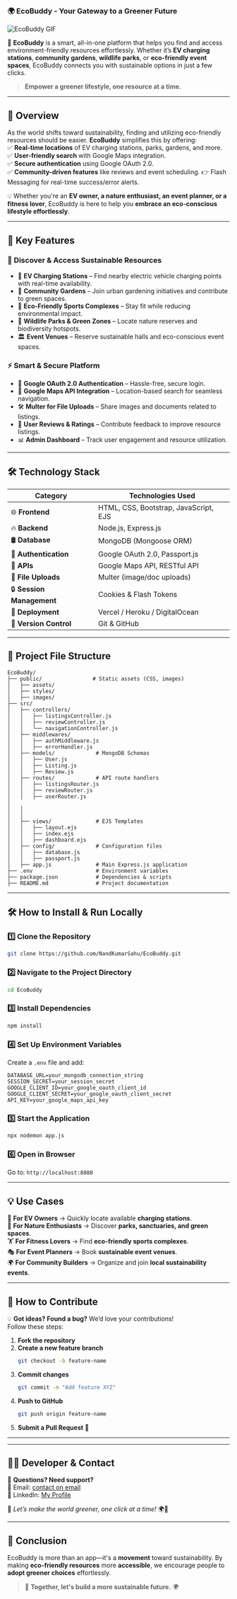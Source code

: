 

### **🌍 EcoBuddy - Your Gateway to a Greener Future**  

![EcoBuddy GIF](https://media.giphy.com/media/26BGD4XaoPO3zTz9K/giphy.gif)  

🌱 **EcoBuddy** is a smart, all-in-one platform that helps you find and access environment-friendly resources effortlessly. Whether it’s **EV charging stations**, **community gardens**, **wildlife parks**, or **eco-friendly event spaces**, EcoBuddy connects you with sustainable options in just a few clicks.  

> **Empower a greener lifestyle, one resource at a time.**  

---

## **📖 Overview**  
As the world shifts toward sustainability, finding and utilizing eco-friendly resources should be easier. **EcoBuddy** simplifies this by offering:  
✅ **Real-time locations** of EV charging stations, parks, gardens, and more.  
✅ **User-friendly search** with Google Maps integration.  
✅ **Secure authentication** using Google OAuth 2.0.  
✅ **Community-driven features** like reviews and event scheduling.
👉 Flash Messaging for real-time success/error alerts.

💡 Whether you're an **EV owner, a nature enthusiast, an event planner, or a fitness lover**, EcoBuddy is here to help you **embrace an eco-conscious lifestyle effortlessly**.  

---

## **🚀 Key Features**  

### **🌿 Discover & Access Sustainable Resources**  
- 🔋 **EV Charging Stations** – Find nearby electric vehicle charging points with real-time availability.  
- 🌱 **Community Gardens** – Join urban gardening initiatives and contribute to green spaces.  
- 🏀 **Eco-Friendly Sports Complexes** – Stay fit while reducing environmental impact.  
- 🐾 **Wildlife Parks & Green Zones** – Locate nature reserves and biodiversity hotspots.  
- 🏛 **Event Venues** – Reserve sustainable halls and eco-conscious event spaces.  

### **⚡ Smart & Secure Platform**  
- 🔐 **Google OAuth 2.0 Authentication** – Hassle-free, secure login.  
- 📍 **Google Maps API Integration** – Location-based search for seamless navigation.  
- 🛠 **Multer for File Uploads** – Share images and documents related to listings.  
- 📝 **User Reviews & Ratings** – Contribute feedback to improve resource listings.  
- 📊 **Admin Dashboard** – Track user engagement and resource utilization.  

---

## **🛠 Technology Stack**  

| **Category**      | **Technologies Used** |
|-------------------|----------------------|
| 🌐 **Frontend**  | HTML, CSS, Bootstrap, JavaScript, EJS |
| 🔥 **Backend**  | Node.js, Express.js |
| 🛢 **Database**  | MongoDB (Mongoose ORM) |
| 🔑 **Authentication**  | Google OAuth 2.0, Passport.js |
| 📍 **APIs**  | Google Maps API, RESTful API |
| 📂 **File Uploads**  | Multer (image/doc uploads) |
| 🔒 **Session Management**  | Cookies & Flash Tokens |
| 🚀 **Deployment**  | Vercel / Heroku / DigitalOcean |
| 🔄 **Version Control**  | Git & GitHub |

---

## **📂 Project File Structure**  

```
EcoBuddy/
├── public/                # Static assets (CSS, images)
│   ├── assets/
│   ├── styles/
│   ├── images/
├── src/
│   ├── controllers/       
│   │   ├── listingsController.js
│   │   ├── reviewController.js
│   │   └── navigationController.js
│   ├── middlewares/       
│   │   ├── authMiddleware.js
│   │   ├── errorHandler.js
│   ├── models/             # MongoDB Schemas
│   │   ├── User.js
│   │   ├── Listing.js
│   │   ├── Review.js
│   ├── routes/             # API route handlers
│   │   ├── listingsRouter.js
│   │   ├── reviewRouter.js
│   │   ├── userRouter.js
│   
│   │   
│   │  
│   ├── views/              # EJS Templates
│   │   ├── layout.ejs
│   │   ├── index.ejs
│   │   ├── dashboard.ejs
│   ├── config/             # Configuration files
│   │   ├── database.js
│   │   ├── passport.js
│   ├── app.js              # Main Express.js application
├── .env                    # Environment variables
├── package.json            # Dependencies & scripts
├── README.md               # Project documentation
```

---

## **🛠 How to Install & Run Locally**  

### **1️⃣ Clone the Repository**  
```bash
git clone https://github.com/NandKumarSahu/EcoBuddy.git
```

### **2️⃣ Navigate to the Project Directory**  
```bash
cd EcoBuddy
```

### **3️⃣ Install Dependencies**  
```bash
npm install
```

### **4️⃣ Set Up Environment Variables**  
Create a `.env` file and add:  
```env
DATABASE_URL=your_mongodb_connection_string
SESSION_SECRET=your_session_secret
GOOGLE_CLIENT_ID=your_google_oauth_client_id
GOOGLE_CLIENT_SECRET=your_google_oauth_client_secret
API_KEY=your_google_maps_api_key
```

### **5️⃣ Start the Application**  
```bash
npx nodemon app.js
```

### **6️⃣ Open in Browser**  
Go to: `http://localhost:8080`

---

## **💡 Use Cases**  

🚗 **For EV Owners** → Quickly locate available **charging stations**.  
🌳 **For Nature Enthusiasts** → Discover **parks, sanctuaries, and green spaces**.  
🏋️ **For Fitness Lovers** → Find **eco-friendly sports complexes**.  
🎭 **For Event Planners** → Book **sustainable event venues**.  
🌍 **For Community Builders** → Organize and join **local sustainability events**.  

---

## **📢 How to Contribute**  

💡 **Got ideas? Found a bug?** We’d love your contributions!  
Follow these steps:  

1. **Fork the repository**  
2. **Create a new feature branch**  
   ```bash
   git checkout -b feature-name
   ```
3. **Commit changes**  
   ```bash
   git commit -m "Add feature XYZ"
   ```
4. **Push to GitHub**  
   ```bash
   git push origin feature-name
   ```
5. **Submit a Pull Request** 🚀  

---


---

## **👨‍💻 Developer & Contact**  

💬 **Questions? Need support?**  
📧 Email: [contact on email](mailto:your.shivanandvansal9520@gmail.com)  
🔗 LinkedIn: [My Profile](www.linkedin.com/in/nandkumarsahu1234)  

🌟 _Let’s make the world greener, one click at a time!_ 🌍💚  

---

## **🚀 Conclusion**  
EcoBuddy is more than an app—it's a **movement** toward sustainability. By making **eco-friendly resources** more **accessible**, we encourage people to **adopt greener choices** effortlessly.  

> 🌱 **Together, let's build a more sustainable future.** 🌍  
